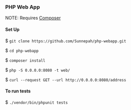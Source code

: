 ### PHP Web App

NOTE: Requires [Composer](https://getcomposer.org/)

#### Set Up
$ `git clone https://github.com/Sunnepah/php-webapp.git`

$ `cd php-webapp`

$ `composer install`

$ `php -S 0.0.0.0:8080 -t web/`

$ `curl --request GET --url http://0.0.0.0:8080/address`

#### To run tests
$ `./vendor/bin/phpunit tests`
